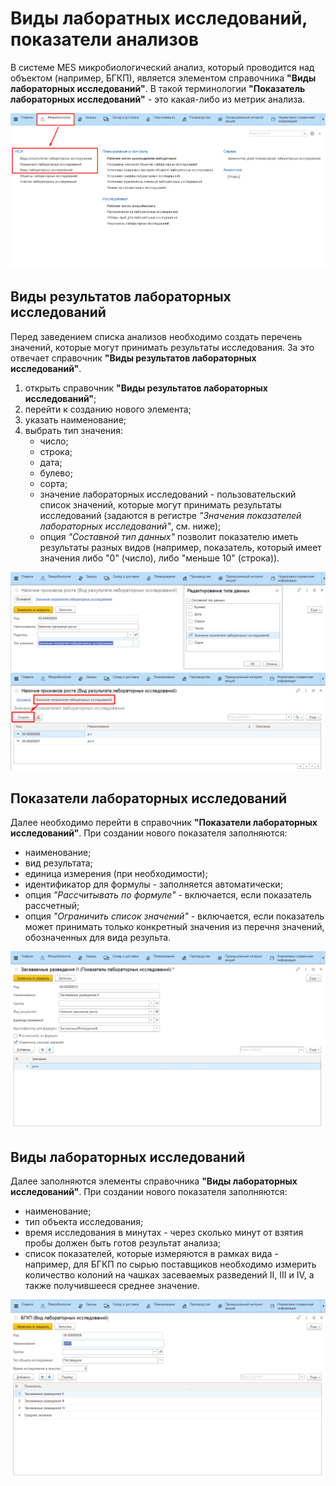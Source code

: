 # Виды лаборатных исследований, показатели анализов

В системе MES микробиологический анализ, который проводится над объектом (например, БГКП), является элементом справочника **"Виды лабораторных исследований"**. В такой терминологии **"Показатель лабораторных исследований"** - это какая-либо из метрик анализа. 

![](MicrobioAnalysis.assets/5.png)

## Виды результатов лабораторных исследований

Перед заведением списка анализов необходимо создать перечень значений, которые могут принимать результаты исследования. За это отвечает справочник **"Виды результатов лабораторных исследований"**.

1. открыть справочник **"Виды результатов лабораторных исследований"**;
2. перейти к созданию нового элемента;
3. указать наименование;
4. выбрать тип значения:
    - число;
    - строка;
    - дата;
    - булево;
    - сорта;
    - значение лабораторных исследований - пользовательский список значений, которые могут принимать результаты исследований (задаются в регистре *"Значения показателей лабораторных исследований"*, см. ниже);
    - опция *"Составной тип данных"* позволит показателю иметь результаты разных видов (например, показатель, который имеет значения либо "0" (число), либо "меньше 10" (строка)).

![](MicrobioAnalysis.assets/2.png)
![](MicrobioAnalysis.assets/1.png)

## Показатели лабораторных исследований

Далее необходимо перейти в справочник **"Показатели лабораторных исследований"**. При создании нового показателя заполняются:

- наименование;
- вид результата;
- единица измерения (при необходимости);
- идентификатор для формулы - заполняется автоматически;
- опция *"Рассчитывать по формуле"* - включается, если показатель рассчетный;
- опция *"Ограничить список значений"* - включается, если показатель может принимать только конкретный значения из перечня значений, обозначенных для вида результа.

![](MicrobioAnalysis.assets/3.png)

## Виды лабораторных исследований

Далее заполняются элементы справочника **"Виды лабораторных исследований"**. При создании нового показателя заполняются:

- наименование;
- тип объекта исследования;
- время исследования в минутах - через сколько минут от взятия пробы должен быть готов результат анализа;
- список показателей, которые измеряются в рамках вида - например, для БГКП по сырью поставщиков необходимо измерить количество колоний на чашках засеваемых разведений II, III и IV, а также получившееся среднее значение.

![](MicrobioAnalysis.assets/4.png)